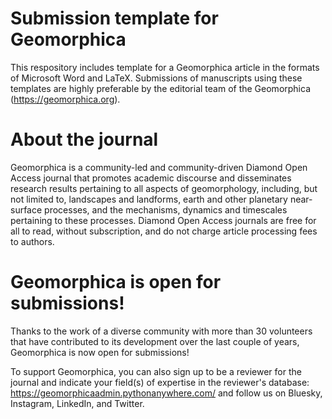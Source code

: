 

# Submission template for Geomorphica
This respository includes template for a Geomorphica article in the formats of Microsoft Word and LaTeX. Submissions of manuscripts using these templates are highly preferable by the editorial team of the Geomorphica (https://geomorphica.org).

# About the journal
Geomorphica is a community-led and community-driven Diamond Open Access journal that promotes academic discourse and disseminates research results pertaining to all aspects of geomorphology, including, but not limited to, landscapes and landforms, earth and other planetary near-surface processes, and the mechanisms, dynamics and timescales pertaining to these processes. Diamond Open Access journals are free for all to read, without subscription, and do not charge article processing fees to authors.

# Geomorphica is open for submissions!

Thanks to the work of a diverse community with more than 30 volunteers that have contributed to its development over the last couple of years, Geomorphica is now open for submissions!

To support Geomorphica, you can also sign up to be a reviewer for the journal and indicate your field(s) of expertise in the reviewer's database: https://geomorphicaadmin.pythonanywhere.com/ and follow us on Bluesky, Instagram, LinkedIn, and Twitter.
